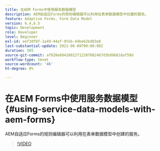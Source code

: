 ```yaml
---
title: 在AEM Forms中使用服务数据模型
description: AEM自适应Forms的规则编辑器可以利用在表单数据模型中创建的服务。
feature: Adaptive Forms, Form Data Model
version: 6.4,6.5
topic: Development
role: Developer
level: Beginner
exl-id: eef3df8f-1a49-44af-9feb-44be62bd83e8
last-substantial-update: 2021-06-09T00:00:00Z
duration: 585
source-git-commit: af928e60410022f12207082467d3bd9b818af59d
workflow-type: tm+mt
source-wordcount: '46'
ht-degree: 0%

---
```


# 在AEM Forms中使用服务数据模型{#using-service-data-models-with-aem-forms}

AEM自适应Forms的规则编辑器可以利用在表单数据模型中创建的服务。

>[!VIDEO](https://video.tv.adobe.com/v/17739?quality=12&learn=on)
